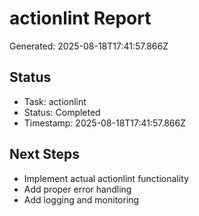 # actionlint Report

Generated: 2025-08-18T17:41:57.866Z

## Status
- Task: actionlint
- Status: Completed
- Timestamp: 2025-08-18T17:41:57.866Z

## Next Steps
- Implement actual actionlint functionality
- Add proper error handling
- Add logging and monitoring
